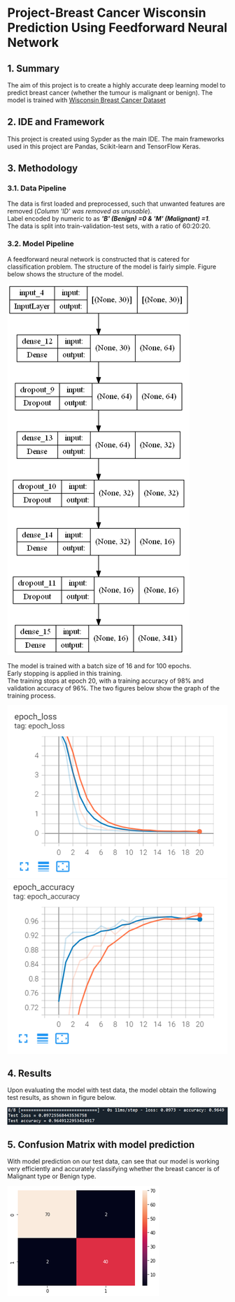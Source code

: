 # Project-Breast Cancer Wisconsin Prediction Using Feedforward Neural Network

## 1. Summary
The aim of this project is to create a highly accurate deep learning model to predict breast cancer (whether the tumour is malignant or benign). The model is trained with [Wisconsin Breast Cancer Dataset](https://www.kaggle.com/datasets/uciml/breast-cancer-wisconsin-data)

## 2. IDE and Framework
This project is created using Sypder as the main IDE. The main frameworks used in this project are Pandas, Scikit-learn and TensorFlow Keras.

## 3. Methodology
### 3.1. Data Pipeline
The data is first loaded and preprocessed, such that unwanted features are removed (_Column 'ID' was removed as unusable_).<br>
Label encoded by numeric to as _**'B' (Benign) =0 & 'M' (Malignant) =1**_. <br>
The data is split into train-validation-test sets, with a ratio of 60:20:20.

### 3.2. Model Pipeline
A feedforward neural network is constructed that is catered for classification problem. The structure of the model is fairly simple. Figure below shows the structure of the model.

![Model Structure](img/model_plot.png)

The model is trained with a batch size of 16 and for 100 epochs. <br>
Early stopping is applied in this training. <br>
The training stops at epoch 20, with a training accuracy of 98% and validation accuracy of 96%. The two figures below show the graph of the training process.

![Loss Graph](img/epoch_loss.png) ![Accuracy Graph](img/epoch_accuracy.png)

## 4. Results
Upon evaluating the model with test data, the model obtain the following test results, as shown in figure below.

![Test Result](img/TestResult.png)

## 5. Confusion Matrix with model prediction 
With model prediction on our test data, can see that our model is working very efficiently and accurately classifying whether the breast cancer is of Malignant type or Benign type.

![confusion_matrix](img/confusion_matrix.png)
